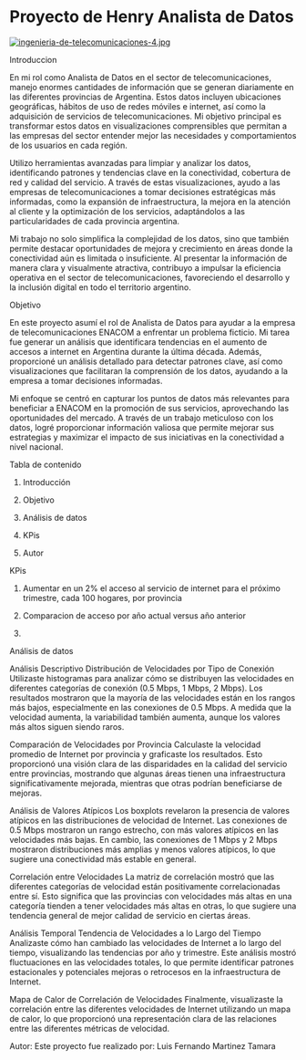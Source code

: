 # Proyecto de Henry Analista de Datos 

[![ingenieria-de-telecomunicaciones-4.jpg](https://i.postimg.cc/J0skGBVj/ingenieria-de-telecomunicaciones-4.jpg)](https://postimg.cc/SYpsPRKK)


Introduccion

En mi rol como Analista de Datos en el sector de telecomunicaciones, manejo enormes cantidades de información que se generan diariamente en las diferentes provincias de Argentina. Estos datos incluyen ubicaciones geográficas, hábitos de uso de redes móviles e internet, así como la adquisición de servicios de telecomunicaciones. Mi objetivo principal es transformar estos datos en visualizaciones comprensibles que permitan a las empresas del sector entender mejor las necesidades y comportamientos de los usuarios en cada región.

Utilizo herramientas avanzadas para limpiar y analizar los datos, identificando patrones y tendencias clave en la conectividad, cobertura de red y calidad del servicio. A través de estas visualizaciones, ayudo a las empresas de telecomunicaciones a tomar decisiones estratégicas más informadas, como la expansión de infraestructura, la mejora en la atención al cliente y la optimización de los servicios, adaptándolos a las particularidades de cada provincia argentina.

Mi trabajo no solo simplifica la complejidad de los datos, sino que también permite destacar oportunidades de mejora y crecimiento en áreas donde la conectividad aún es limitada o insuficiente. Al presentar la información de manera clara y visualmente atractiva, contribuyo a impulsar la eficiencia operativa en el sector de telecomunicaciones, favoreciendo el desarrollo y la inclusión digital en todo el territorio argentino.



Objetivo

En este proyecto asumí el rol de Analista de Datos para ayudar a la empresa de telecomunicaciones ENACOM a enfrentar un problema ficticio. Mi tarea fue generar un análisis que identificara tendencias en el aumento de accesos a internet en Argentina durante la última década. Además, proporcioné un análisis detallado para detectar patrones clave, así como visualizaciones que facilitaran la comprensión de los datos, ayudando a la empresa a tomar decisiones informadas.

Mi enfoque se centró en capturar los puntos de datos más relevantes para beneficiar a ENACOM en la promoción de sus servicios, aprovechando las oportunidades del mercado. A través de un trabajo meticuloso con los datos, logré proporcionar información valiosa que permite mejorar sus estrategias y maximizar el impacto de sus iniciativas en la conectividad a nivel nacional.



Tabla de contenido

1. Introducción

2. Objetivo

3. Análisis de datos

4. KPis

5. Autor


KPis

1. Aumentar en un 2% el acceso al servicio de internet para el próximo trimestre, cada 100 hogares, por provincia

2. Comparacion de acceso por año actual versus año anterior 

3. 


Análisis de datos

Análisis Descriptivo
Distribución de Velocidades por Tipo de Conexión
Utilizaste histogramas para analizar cómo se distribuyen las velocidades en diferentes categorías de conexión (0.5 Mbps, 1 Mbps, 2 Mbps). Los resultados mostraron que la mayoría de las velocidades están en los rangos más bajos, especialmente en las conexiones de 0.5 Mbps. A medida que la velocidad aumenta, la variabilidad también aumenta, aunque los valores más altos siguen siendo raros.

Comparación de Velocidades por Provincia
Calculaste la velocidad promedio de Internet por provincia y graficaste los resultados. Esto proporcionó una visión clara de las disparidades en la calidad del servicio entre provincias, mostrando que algunas áreas tienen una infraestructura significativamente mejorada, mientras que otras podrían beneficiarse de mejoras.

Análisis de Valores Atípicos
Los boxplots revelaron la presencia de valores atípicos en las distribuciones de velocidad de Internet. Las conexiones de 0.5 Mbps mostraron un rango estrecho, con más valores atípicos en las velocidades más bajas. En cambio, las conexiones de 1 Mbps y 2 Mbps mostraron distribuciones más amplias y menos valores atípicos, lo que sugiere una conectividad más estable en general.

Correlación entre Velocidades
La matriz de correlación mostró que las diferentes categorías de velocidad están positivamente correlacionadas entre sí. Esto significa que las provincias con velocidades más altas en una categoría tienden a tener velocidades más altas en otras, lo que sugiere una tendencia general de mejor calidad de servicio en ciertas áreas.

Análisis Temporal
Tendencia de Velocidades a lo Largo del Tiempo
Analizaste cómo han cambiado las velocidades de Internet a lo largo del tiempo, visualizando las tendencias por año y trimestre. Este análisis mostró fluctuaciones en las velocidades totales, lo que permite identificar patrones estacionales y potenciales mejoras o retrocesos en la infraestructura de Internet.

Mapa de Calor de Correlación de Velocidades
Finalmente, visualizaste la correlación entre las diferentes velocidades de Internet utilizando un mapa de calor, lo que proporcionó una representación clara de las relaciones entre las diferentes métricas de velocidad.


Autor:
Este proyecto fue realizado por: Luis Fernando Martinez Tamara
